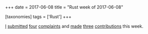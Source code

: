 +++
date = 2017-06-08
title = "Rust week of 2017-06-08"

[taxonomies]
tags = ['Rust']
+++

[I][] [submitted][] [four][] [complaints] and [made][] [three][]
[contributions] this week.

  [I]: https://github.com/stevedonovan/gentle-intro/issues/39
  [submitted]: https://github.com/stevedonovan/gentle-intro/issues/41
  [four]: https://github.com/stevedonovan/gentle-intro/issues/43
  [complaints]: https://github.com/stevedonovan/gentle-intro/issues/44
  [made]: https://github.com/stevedonovan/gentle-intro/pull/40
  [three]: https://github.com/stevedonovan/gentle-intro/pull/42
  [contributions]: https://github.com/rust-lang/rust/pull/42551
